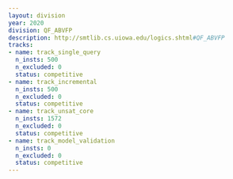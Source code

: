 ```yaml
---
layout: division
year: 2020
division: QF_ABVFP
description: http://smtlib.cs.uiowa.edu/logics.shtml#QF_ABVFP
tracks:
- name: track_single_query
  n_insts: 500
  n_excluded: 0
  status: competitive
- name: track_incremental
  n_insts: 500
  n_excluded: 0
  status: competitive
- name: track_unsat_core
  n_insts: 1572
  n_excluded: 0
  status: competitive
- name: track_model_validation
  n_insts: 0
  n_excluded: 0
  status: competitive
---
```



